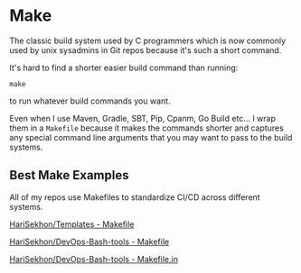 # Make

The classic build system used by C programmers which is now commonly used by unix sysadmins in Git repos because it's such a short command.

It's hard to find a shorter easier build command than running:

```shell
make
```
to run whatever build commands you want.

Even when I use Maven, Gradle, SBT, Pip, Cpanm, Go Build etc... I wrap them in a `Makefile` because it makes the
commands shorter and captures any special command line arguments that you may want to pass to the build systems.

## Best Make Examples

All of my repos use Makefiles to standardize CI/CD across different systems.

[HariSekhon/Templates - Makefile](https://github.com/HariSekhon/Templates/blob/master/Makefile)

[HariSekhon/DevOps-Bash-tools - Makefile](https://github.com/HariSekhon/DevOps-Bash-tools/blob/master/Makefile)

[HariSekhon/DevOps-Bash-tools - Makefile.in](https://github.com/HariSekhon/DevOps-Bash-tools/blob/master/Makefile.in)
